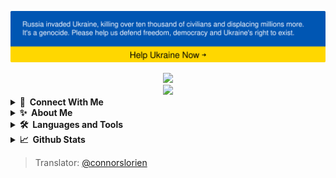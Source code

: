 [![Stand With Ukraine](https://raw.githubusercontent.com/vshymanskyy/StandWithUkraine/main/banner2-direct.svg)](https://vshymanskyy.github.io/StandWithUkraine)
<div align="center">
    <img src="https://komarev.com/ghpvc/?username=xlorienull&color=dc143c"/>
</div>

<div align="center">
    <a href="https://discord.com/users/432854313736339466" title="Discord Profile"><img src="https://lanyard.cnrad.dev/api/432854313736339466"></a>
</div>

<details>
<summary><b>🔗 &nbsp;Connect With Me</b></summary>
  <br/>
<p align="left">
<a href="https://instagram.com/xlorienull" target="blank"><img align="center" src="https://raw.githubusercontent.com/rahuldkjain/github-profile-readme-generator/master/src/images/icons/Social/instagram.svg" alt="xlorienull" height="25" width="40" /></a>
<a href="https://discord.com/user/432854313736339466" target="blank"><img align="center" src="https://raw.githubusercontent.com/rahuldkjain/github-profile-readme-generator/master/src/images/icons/Social/discord.svg" alt="xlorienull#181" height="30" width="40" /></a>
<a href="https://github.com/xlorienull" target="blank"><img align="center" src="https://findicons.com/files/icons/2779/simple_icons/2048/github_2048_black.png" alt="xlorienull" height="40" width="40" /></a>
<a href="https://open.spotify.com/user/tioe4nfdnqmwkd920wxzbb6lo?si=b4029297ffab41b7" target="blank"><img align="center" src="https://3.bp.blogspot.com/-Q7JrPSPptg8/XHkmi7WYygI/AAAAAAAAIOc/YFPV0Lu-jGYQbJmCG_cRwnGUsTirx-ISACK4BGAYYCw/s1600/spotify%2Blogo.png" alt="xlorienull" height="30" width="30" /></a>
<a href="https://twitter.com/@xlorienull" target="blank"><img align="center" src="https://th.bing.com/th/id/R.3d74e8bfd4ef7985f7529bb9f7650eca?rik=RCvdo0dDvjxCWg&riu=http%3a%2f%2fwww.stickpng.com%2fassets%2fimages%2f580b57fcd9996e24bc43c53e.png&ehk=%2fkYf7%2bIY6TUkpUQzwclpivMLQ8ynEgcZYehDGOzbu0E%3d&risl=&pid=ImgRaw&r=0" alt="xlorienull" height="40" width="40" /></a>
<a href="https://www.youtube.com/channel/UCi1mTrpqsvmgsMUJMosVPmQ" target="blank"><img align="center" src="https://th.bing.com/th/id/R.54faea375a2f350200b28ae9f492848b?rik=A037XxHVLKYYwA&riu=http%3a%2f%2fwww.vectorico.com%2fdownload%2fsocial_media%2fyoutube-icon.png&ehk=h1deHB6td0rDJT90qAO9cgfixC4mbpoRa4l2%2b1Tv6Pw%3d&risl=&pid=ImgRaw&r=0" alt="xlorienull" height="30" width="30" /></a>
<a href="https://www.twitch.com/xlorienull" target="blank"><img align="center" src="https://maxcdn.icons8.com/Share/icon/Logos/twitch1600.png" alt="xlorienull" height="30" width="30" /></a>
</details>

<details>
  <summary><b>✨&nbsp;&nbsp;About&nbsp;Me</b></summary>
  <br/>
Hi, my name is Mohammed and I'm 17. I started software development 4 year ago with developing Discord bots. And i continue software development with learning Full Stack Web Development. I still learning new stuff in programming. I'm a JavaScript, React, and Vue developer. 
</details>

<details>
  <summary><b>🛠️&nbsp;&nbsp;Languages&nbsp;and&nbsp;Tools</b></summary>
  <br/>

![Python](https://img.shields.io/badge/-Python-05122A?style=flat&logo=python)&nbsp;
![JavaScript](https://img.shields.io/badge/-JavaScript-05122A?style=flat&logo=javascript)&nbsp;
![Java](https://img.shields.io/badge/-Java-05122A?style=flat&logo=Java&logoColor=FFA518)&nbsp;
![C](https://img.shields.io/badge/-C-05122A?style=flat&logo=C&logoColor=A8B9CC)&nbsp;
![C++](https://img.shields.io/badge/-C++-05122A?style=flat&logo=C%2B%2B&logoColor=00599C)&nbsp;
![Bootstrap](https://img.shields.io/badge/-Bootstrap-05122A?style=flat&logo=bootstrap&logoColor=563D7C)\
![HTML](https://img.shields.io/badge/-HTML-05122A?style=flat&logo=HTML5)&nbsp;
![CSS](https://img.shields.io/badge/-CSS-05122A?style=flat&logo=CSS3&logoColor=1572B6)&nbsp;
![Git](https://img.shields.io/badge/-Git-05122A?style=flat&logo=git)&nbsp;
![GitHub](https://img.shields.io/badge/-GitHub-05122A?style=flat&logo=github)&nbsp;
![Visual Studio Code](https://img.shields.io/badge/-Visual%20Studio%20Code-05122A?style=flat&logo=visual-studio-code&logoColor=007ACC)&nbsp;
</details>
    
<details>
  <summary><b>📈&nbsp;&nbsp;Github Stats</b></summary>
  <br/>
<div align="center">
<img src="https://github-readme-stats.vercel.app/api?username=xlorienull&show_icons=true&theme=dark&hide_border=true" width="%100" height="150px">
</div>
</details>

> Translator: [@connorslorien](https://github.com/connorslorien)


<!---
xlorienull/xlorienull is a ✨ special ✨ repository because its `README.md` (this file) appears on your GitHub profile.
You can click the Preview link to take a look at your changes.
--->

